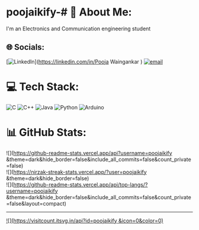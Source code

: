 # poojaikify-# 💫 About Me:
I'm an Electronics and Communication engineering student 


## 🌐 Socials:
[![LinkedIn](https://img.shields.io/badge/LinkedIn-%230077B5.svg?logo=linkedin&logoColor=white)](https://linkedin.com/in/Pooja Waingankar ) [![email](https://img.shields.io/badge/Email-D14836?logo=gmail&logoColor=white)](mailto:poojawaingankar2@gmail.com) 

# 💻 Tech Stack:
![C](https://img.shields.io/badge/c-%2300599C.svg?style=for-the-badge&logo=c&logoColor=white) ![C++](https://img.shields.io/badge/c++-%2300599C.svg?style=for-the-badge&logo=c%2B%2B&logoColor=white) ![Java](https://img.shields.io/badge/java-%23ED8B00.svg?style=for-the-badge&logo=openjdk&logoColor=white) ![Python](https://img.shields.io/badge/python-3670A0?style=for-the-badge&logo=python&logoColor=ffdd54) ![Arduino](https://img.shields.io/badge/-Arduino-00979D?style=for-the-badge&logo=Arduino&logoColor=white)
# 📊 GitHub Stats:
![](https://github-readme-stats.vercel.app/api?username=poojaikify &theme=dark&hide_border=false&include_all_commits=false&count_private=false)<br/>
![](https://nirzak-streak-stats.vercel.app/?user=poojaikify &theme=dark&hide_border=false)<br/>
![](https://github-readme-stats.vercel.app/api/top-langs/?username=poojaikify &theme=dark&hide_border=false&include_all_commits=false&count_private=false&layout=compact)

---
[![](https://visitcount.itsvg.in/api?id=poojaikify &icon=0&color=0)](https://visitcount.itsvg.in)

<!-- Proudly created with GPRM ( https://gprm.itsvg.in ) -->
